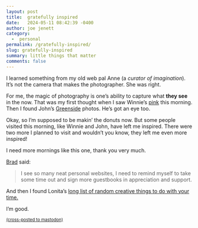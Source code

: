 ```yaml
---
layout: post
title:  gratefully inspired
date:   2024-05-11 08:42:39 -0400
author: joe jenett
category:
  -  personal
permalink: /gratefully-inspired/
slug: gratefully-inspired
summary: little things that matter
comments: false
---
```

I learned something from my old web pal Anne (a *curator of imagination*). It’s not the camera that makes the photographer. She was right.

For me, the magic of photography is one’s ability to capture what <strong>they see</strong> in the now. That was my first thought when I saw Winnie’s <a href="https://winnielim.org/notes/pink/">pink</a> this morning. Then I found John’s <a href="https://johnjohnston.info/blog/greenside/">Greenside</a> photos. He’s got an eye too.

Okay, so I’m supposed to be makin’ the donuts now. But some people visited this morning, like Winnie and John, have left me inspired. There were two more I planned to visit and wouldn’t you know, they left me even more inspired! 

I need more mornings like this one, thank you very much.

<a href="https://ramblinggit.com/2024/05/11/i-see-so.html">Brad</a> said:
<blockquote>
<p>
I see so many neat personal websites, I need to remind myself to take some time out and sign more guestbooks in appreciation and support.
</p>
</blockquote>

And then I found Lonita’s <a href="https://lonita.net/creative">long list of random creative things to do with your time.</a>

I’m good.




<a href="https://brid.gy/publish/mastodon"><small>(cross-posted to mastodon)</small></a>